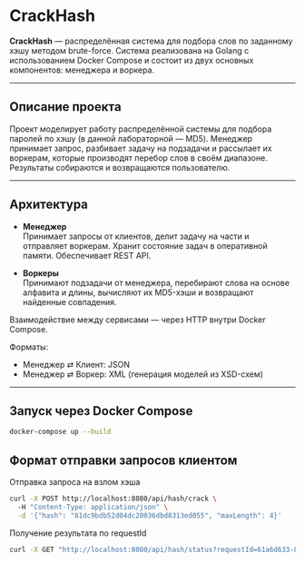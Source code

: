 #  CrackHash

**CrackHash** — распределённая система для подбора слов по заданному хэшу методом brute-force. Система реализована на Golang с использованием Docker Compose и состоит из двух основных компонентов: менеджера и воркера.

---

##  Описание проекта

Проект моделирует работу распределённой системы для подбора паролей по хэшу (в данной лабораторной — MD5). Менеджер принимает запрос, разбивает задачу на подзадачи и рассылает их воркерам, которые производят перебор слов в своём диапазоне. Результаты собираются и возвращаются пользователю.

---

##  Архитектура

- **Менеджер**  
  Принимает запросы от клиентов, делит задачу на части и отправляет воркерам. Хранит состояние задач в оперативной памяти. Обеспечивает REST API.

- **Воркеры**  
  Принимают подзадачи от менеджера, перебирают слова на основе алфавита и длины, вычисляют их MD5-хэши и возвращают найденные совпадения.

 Взаимодействие между сервисами — через HTTP внутри Docker Compose.

 Форматы:
- Менеджер ⇄ Клиент: JSON
- Менеджер ⇄ Воркер: XML (генерация моделей из XSD-схем)

---

##  Запуск через Docker Compose

```bash
docker-compose up --build
```

## Формат отправки запросов клиентом

Отправка запроса на взлом хэша
```bash
сurl -X POST http://localhost:8080/api/hash/crack \                                               
  -H "Content-Type: application/json" \
  -d '{"hash": "81dc9bdb52d04dc20036dbd8313ed055", "maxLength": 4}'
```
Получение результата по requestId
```bash
curl -X GET "http://localhost:8080/api/hash/status?requestId=61a6d633-8392-4367-aba0-50abe39cdcf8"
```
